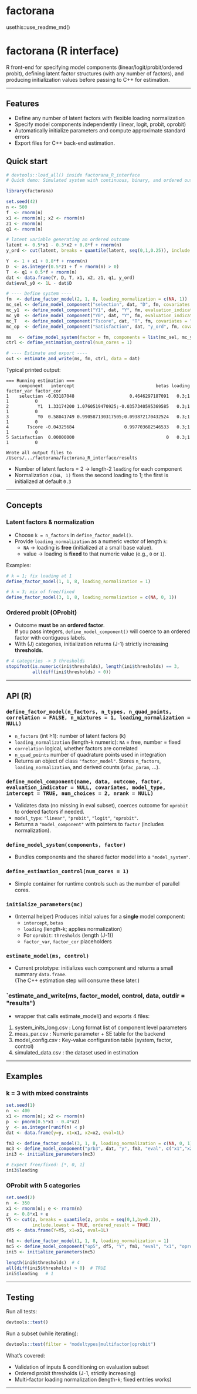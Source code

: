 
# factorana

<!-- badges: start -->
<!-- badges: end -->

usethis::use_readme_md()

# factorana (R interface)

R front-end for specifying model components (linear/logit/probit/ordered probit), defining latent factor structures (with any number of factors), and producing initialization values before passing to C++ for estimation.


---

## Features
- Define any number of latent factors with flexible loading normalization
- Specify model components independently (linear, logit, probit, oprobit)
- Automatically initialize parameters and compute approximate standard errors
- Export files for C++ back-end estimation.

## Quick start

```r
# devtools::load_all() inside factorana_R_interface
# Quick demo: Simulated system with continuous, binary, and ordered outcomes

library(factorana)

set.seed(42)
n <- 500
f  <- rnorm(n)
x1 <- rnorm(n); x2 <- rnorm(n)
z1 <- rnorm(n)
q1 <- rnorm(n)

# latent variable generating an ordered outcome
latent <- 0.5*x1 - 0.3*x2 + 0.8*f + rnorm(n)
y_ord <- cut(latent, breaks = quantile(latent, seq(0,1,0.25)), include.lowest = TRUE, ordered_result = TRUE)

Y  <- 1 + x1 + 0.8*f + rnorm(n)
D  <- as.integer(0.5*z1 + f + rnorm(n) > 0)
T  <- q1 + 0.5*f + rnorm(n)
dat <- data.frame(Y, D, T, x1, x2, z1, q1, y_ord)
dat$eval_y0 <- 1L - dat$D

# ---- Define system ----
fm  <- define_factor_model(2, 1, 8, loading_normalization = c(NA, 1))
mc_sel <- define_model_component("selection", dat, "D", fm, covariates = "z1", model_type = "probit")
mc_y1  <- define_model_component("Y1", dat, "Y", fm, evaluation_indicator = "D", covariates = c("x1","x2"), model_type = "linear")
mc_y0  <- define_model_component("Y0", dat, "Y", fm, evaluation_indicator = "eval_y0", covariates = c("x1","x2"), model_type = "linear")
mc_T   <- define_model_component("Tscore", dat, "T", fm, covariates = "q1", model_type = "linear")
mc_op  <- define_model_component("Satisfaction", dat, "y_ord", fm, covariates = "x1", model_type = "oprobit")

ms   <- define_model_system(factor = fm, components = list(mc_sel, mc_y1, mc_y0, mc_T, mc_op))
ctrl <- define_estimation_control(num_cores = 1)

# ---- Estimate and export ----
out <- estimate_and_write(ms, fm, ctrl, data = dat)

```

Typical printed output:
```
=== Running estimation ===
     component   intercept                               betas loading factor_var factor_cor
1    selection -0.03187048                     0.4646297187091   0.3;1          1          0
2           Y1  1.33174200 1.0760519470925;-0.0357340595369585   0.3;1          1          0
3           Y0  0.58041749 0.990587130317505;0.093872170432524   0.3;1          1          0
4       Tscore -0.04325684                   0.997703682546533   0.3;1          1          0
5 Satisfaction  0.00000000                                   0   0.3;1          1          0

Wrote all output files to /Users/.../factorana/factorana_R_interface/results 
```

- Number of latent factors = 2 -> length-2 `loading` for each component 
- Normalization `c(NA, 1)` fixes the second loading to 1; the first is initialized at default `0.3`

---

## Concepts

### Latent factors & normalization

- Choose `k = n_factors` in `define_factor_model()`.  
- Provide `loading_normalization` as a numeric vector of length `k`:
  - `NA`  → loading is **free** (initialized at a small base value).
  - value → loading is **fixed** to that numeric value (e.g., `0` or `1`).

Examples:
```r
# k = 1; fix loading at 1
define_factor_model(1, 1, 8, loading_normalization = 1)

# k = 3; mix of free/fixed
define_factor_model(3, 1, 8, loading_normalization = c(NA, 0, 1))
```

### Ordered probit (OProbit)

- Outcome **must be** an **ordered factor**.  
  If you pass integers, `define_model_component()` will coerce to an ordered factor with contiguous labels.
- With \(J\) categories, initialization returns \(J-1\) strictly increasing **thresholds**.

```r
# 4 categories -> 3 thresholds
stopifnot(is.numeric(ini$thresholds), length(ini$thresholds) == 3,
          all(diff(ini$thresholds) > 0))
```

---

## API (R)

### `define_factor_model(n_factors, n_types, n_quad_points, correlation = FALSE, n_mixtures = 1, loading_normalization = NULL)`
- `n_factors` (int ≥1): number of latent factors \(k\)
- `loading_normalization` (length-k numeric): `NA` = free, number = fixed  
- `correlation` logical, whether factors are correlated
- `n_quad_points` number of quadrature points used in integration
- Returns an object of class `"factor_model"`. Stores `n_factors`, `loading_normalization`, and derived counts (`nfac_param`, …).

### `define_model_component(name, data, outcome, factor, evaluation_indicator = NULL, covariates, model_type, intercept = TRUE, num_choices = 2, nrank = NULL)`
- Validates data (no missing in eval subset), coerces outcome for `oprobit` to ordered factors if needed.
- `model_type`: `"linear"`, `"probit"`, `"logit"`, `"oprobit"`.
- Returns a `"model_component"` with pointers to `factor` (includes normalization).

### `define_model_system(components, factor)`
- Bundles components and the shared factor model into a `"model_system"`.

### `define_estimation_control(num_cores = 1)`
- Simple container for runtime controls such as the number of parallel cores.

### `initialize_parameters(mc)`
- (Internal helper) Produces initial values for a **single** model component:
  - `intercept`, `betas`
  - `loading` (length-k; applies normalization)
  - For `oprobit`: `thresholds` (length \(J-1\))
  - `factor_var`, `factor_cor` placeholders

### `estimate_model(ms, control)`
- Current prototype: initializes each component and returns a small summary `data.frame`.  
  (The C++ estimation step will consume these later.)
  
### `estimate_and_write(ms, factor_model, control, data, outdir = "results")
- wrapper that calls estimate_model() and exports 4 files:
1. system_inits_long.csv : Long format list of component level parameters
2. meas_par.csv : Numeric parameter + SE table for the backend
3. model_config.csv : Key-value configuration table (system, factor, control)
4. simulated_data.csv : the dataset used in estimation 

---

## Examples

### k = 3 with mixed constraints
```r
set.seed(1)
n  <- 400
x1 <- rnorm(n); x2 <- rnorm(n)
p  <- pnorm(0.5*x1 - 0.4*x2)
y  <- as.integer(runif(n) < p)
dat <- data.frame(y=y, x1=x1, x2=x2, eval=1L)

fm3 <- define_factor_model(3, 1, 8, loading_normalization = c(NA, 0, 1))
mc3 <- define_model_component("prb3", dat, "y", fm3, "eval", c("x1","x2"), "probit")
ini3 <- initialize_parameters(mc3)

# Expect free/fixed: [*, 0, 1]
ini3$loading
```

### OProbit with 5 categories
```r
set.seed(2)
n  <- 350
x1 <- rnorm(n); e <- rnorm(n)
z  <- 0.8*x1 + e
Y5 <- cut(z, breaks = quantile(z, probs = seq(0,1,by=0.2)),
          include.lowest = TRUE, ordered_result = TRUE)
df5 <- data.frame(Y=Y5, x1=x1, eval=1L)

fm1 <- define_factor_model(1, 1, 8, loading_normalization = 1)
mc5 <- define_model_component("op5", df5, "Y", fm1, "eval", "x1", "oprobit")
ini5 <- initialize_parameters(mc5)

length(ini5$thresholds)  # 4
all(diff(ini5$thresholds) > 0)  # TRUE
ini5$loading   # 1
```

---

## Testing

Run all tests:
```r
devtools::test()
```

Run a subset (while iterating):
```r
devtools::test(filter = "modeltypes|multifactor|oprobit")
```

What’s covered:
- Validation of inputs & conditioning on evaluation subset
- Ordered probit thresholds (J-1, strictly increasing)
- Multi-factor loading normalization (length-k; fixed entries works)

---
